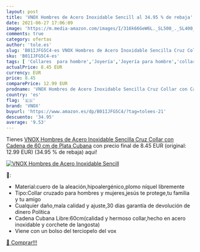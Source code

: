 ```yaml
---
layout: post
title: 'VNOX Hombres de Acero Inoxidable Sencill al 34.95 % de rebaja'
date: 2021-06-27 17:06:09
image: 'https://m.media-amazon.com/images/I/316k66GeW6L._SL500_._SL400_.jpg'
comments: true
category: ofertas
author: 'tole.es'
slug: 'B01IJFG5C4-es VNOX Hombres de Acero Inoxidable Sencilla Cruz Collar con...'
sku: 'B01IJFG5C4-es'
tags: [ 'Collares  para hombre','Joyería','Joyería para hombre','collar','vnox', ]
actualPrice: 8.45 EUR
currency: EUR
price: 8.45
comparePrice: 12.99 EUR
prodname: 'VNOX Hombres de Acero Inoxidable Sencilla Cruz Collar con Cadena de 60 cm de Plata Cubana'
country: 'es'
flag: '🇪🇸'
brand: 'VNOX'
buyurl: 'https://www.amazon.es/dp/B01IJFG5C4/?tag=tolees-21'
descuento: '34.95'
average: '9.53'
---
```


Tienes [VNOX Hombres de Acero Inoxidable Sencilla Cruz Collar con Cadena de 60 cm de Plata Cubana](https://www.amazon.es/dp/B01IJFG5C4/?tag=tolees-21) con precio final de  8.45 EUR (original: 12.99 EUR) (34.95 %  de rebaja) aqui!

[![VNOX Hombres de Acero Inoxidable Sencill](https://m.media-amazon.com/images/I/316k66GeW6L._SL500_._SL400_.jpg)](https://www.amazon.es/dp/B01IJFG5C4/?tag=tolees-21)

🔎:

- Material:cuero de la aleación,hipoalergénico,plomo níquel libremente
- Tipo:Collar cruzado para hombres y mujeres,jesús te protege,tu familia y tu amigo
- Cualquier daño,mala calidad y ajuste,30 días garantía de devolución de dinero Política
- Cadena Cubana Libre:60cm(calidad y hermoso collar,hecho en acero inoxidable y corchete de langosta)
- Viene con un bolso del terciopelo del vox

[🛒 Comprar!!!](https://www.amazon.es/dp/B01IJFG5C4/?tag=tolees-21)

